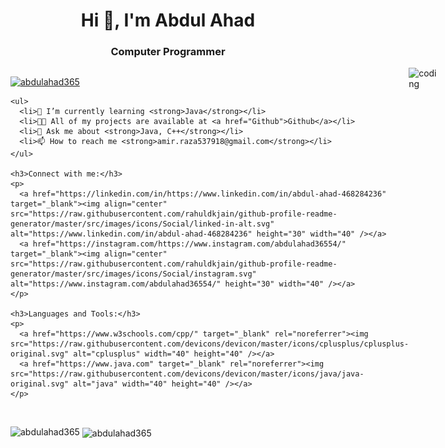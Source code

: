 <h1 align="center">Hi 👋, I'm Abdul Ahad</h1>
<h3 align="center">Computer Programmer</h3>

<div style="display: flex;">
  <div style="flex-grow: 1;">
    <p> <!-- Move the trophies here -->
      <a href="https://github.com/ryo-ma/github-profile-trophy"><img src="https://github-profile-trophy.vercel.app/?username=abdulahad365" alt="abdulahad365" /></a>
    </p>
    
    <ul>
      <li>🌱 I’m currently learning <strong>Java</strong></li>
      <li>👨‍💻 All of my projects are available at <a href="Github">Github</a></li>
      <li>💬 Ask me about <strong>Java, C++</strong></li>
      <li>📫 How to reach me <strong>amir.raza537918@gmail.com</strong></li>
    </ul>
    
    <h3>Connect with me:</h3>
    <p>
      <a href="https://linkedin.com/in/https://www.linkedin.com/in/abdul-ahad-468284236" target="_blank"><img align="center" src="https://raw.githubusercontent.com/rahuldkjain/github-profile-readme-generator/master/src/images/icons/Social/linked-in-alt.svg" alt="https://www.linkedin.com/in/abdul-ahad-468284236" height="30" width="40" /></a>
      <a href="https://instagram.com/https://www.instagram.com/abdulahad36554/" target="_blank"><img align="center" src="https://raw.githubusercontent.com/rahuldkjain/github-profile-readme-generator/master/src/images/icons/Social/instagram.svg" alt="https://www.instagram.com/abdulahad36554/" height="30" width="40" /></a>
    </p>
    
    <h3>Languages and Tools:</h3>
    <p>
      <a href="https://www.w3schools.com/cpp/" target="_blank" rel="noreferrer"><img src="https://raw.githubusercontent.com/devicons/devicon/master/icons/cplusplus/cplusplus-original.svg" alt="cplusplus" width="40" height="40" /></a>
      <a href="https://www.java.com" target="_blank" rel="noreferrer"><img src="https://raw.githubusercontent.com/devicons/devicon/master/icons/java/java-original.svg" alt="java" width="40" height="40" /></a>
    </p>
  </div>
  
  <img align="right" alt="coding" width="400" src="https://media.tenor.com/BqbIhT4Mb7cAAAAd/programmer-rounded-edges.gif" >
</div>

<br style="clear: both;">

<p><img align="left" src="https://github-readme-stats.vercel.app/api/top-langs?username=abdulahad365&show_icons=true&locale=en&layout=compact" alt="abdulahad365" /></p>

<p>&nbsp;<img align="center" src="https://github-readme-stats.vercel.app/api?username=abdulahad365&show_icons=true&locale=en" alt="abdulahad365" /></p>

<p><img align="center" src="https://github-read

